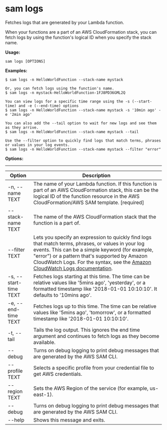 # sam logs<a name="sam-cli-command-reference-sam-logs"></a>

Fetches logs that are generated by your Lambda function\.

When your functions are a part of an AWS CloudFormation stack, you can fetch logs by using the function's logical ID when you specify the stack name\.

**Usage:**

```
sam logs [OPTIONS]
```

**Examples:**

```
$ sam logs -n HelloWorldFunction --stack-name mystack

Or, you can fetch logs using the function's name.
$ sam logs -n mystack-HelloWorldFunction-1FJ8PD36GML2Q

You can view logs for a specific time range using the -s (--start-time) and -e (--end-time) options
$ sam logs -n HelloWorldFunction --stack-name mystack -s '10min ago' -e '2min ago'

You can also add the --tail option to wait for new logs and see them as they arrive.
$ sam logs -n HelloWorldFunction --stack-name mystack --tail

Use the --filter option to quickly find logs that match terms, phrases or values in your log events.
$ sam logs -n HelloWorldFunction --stack-name mystack --filter "error"
```

**Options:**


****  

| Option | Description | 
| --- | --- | 
| \-n, \-\-name TEXT | The name of your Lambda function\. If this function is part of an AWS CloudFormation stack, this can be the logical ID of the function resource in the AWS CloudFormation/AWS SAM template\. \[required\] | 
| \-\-stack\-name TEXT | The name of the AWS CloudFormation stack that the function is a part of\. | 
| \-\-filter TEXT | Lets you specify an expression to quickly find logs that match terms, phrases, or values in your log events\. This can be a simple keyword \(for example, "error"\) or a pattern that's supported by Amazon CloudWatch Logs\. For the syntax, see the [Amazon CloudWatch Logs documentation](https://docs.aws.amazon.com/AmazonCloudWatch/latest/logs/FilterAndPatternSyntax.html)\. | 
| \-s, \-\-start\-time TEXT | Fetches logs starting at this time\. The time can be relative values like '5mins ago', 'yesterday', or a formatted timestamp like '2018\-01\-01 10:10:10'\. It defaults to '10mins ago'\. | 
| \-e, \-\-end\-time TEXT | Fetches logs up to this time\. The time can be relative values like '5mins ago', 'tomorrow', or a formatted timestamp like '2018\-01\-01 10:10:10'\. | 
| \-t, \-\-tail | Tails the log output\. This ignores the end time argument and continues to fetch logs as they become available\. | 
| \-\-debug | Turns on debug logging to print debug messages that are generated by the AWS SAM CLI\. | 
| \-\-profile TEXT | Selects a specific profile from your credential file to get AWS credentials\. | 
|  \-\-region TEXT | Sets the AWS Region of the service \(for example, us\-east\-1\)\. | 
| \-\-debug | Turns on debug logging to print debug messages that are generated by the AWS SAM CLI\. | 
| \-\-help | Shows this message and exits\. | 